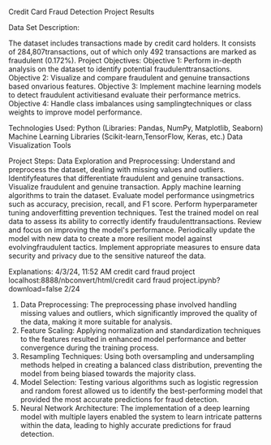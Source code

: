 Credit Card Fraud Detection Project Results

Data Set Description:

The dataset includes transactions made by credit card holders. It consists of 284,807transactions, out of which only 492 transactions are marked as fraudulent (0.172%).
Project Objectives:
Objective 1: Perform in-depth analysis on the dataset to identify potential fraudulenttransactions. Objective 2: Visualize and compare fraudulent and genuine transactions based onvarious features. Objective 3: Implement machine learning models to detect fraudulent activitiesand evaluate their performance metrics. Objective 4: Handle class imbalances using samplingtechniques or class weights to improve model performance.

Technologies Used:
Python (Libraries: Pandas, NumPy, Matplotlib, Seaborn) Machine Learning Libraries (Scikit-learn,TensorFlow, Keras, etc.) Data Visualization Tools

Project Steps:
Data Exploration and Preprocessing:
Understand and preprocess the dataset, dealing with missing values and outliers. Identifyfeatures that differentiate fraudulent and genuine transactions.
Visualize fraudulent and genuine transaction.
Apply machine learning algorithms to train the dataset. Evaluate model performance usingmetrics such as accuracy, precision, recall, and F1 score. Perform hyperparameter tuning andoverfitting prevention techniques.
Test the trained model on real data to assess its ability to correctly identify fraudulenttransactions. Review and focus on improving the model's performance.
Periodically update the model with new data to create a more resilient model against evolvingfraudulent tactics.
Implement appropriate measures to ensure data security and privacy due to the sensitive natureof the data.

Explanations:
4/3/24, 11:52 AM credit card fraud project
localhost:8888/nbconvert/html/credit card fraud project.ipynb?download=false 2/24
1. Data Preprocessing: The preprocessing phase involved handling missing values and
outliers, which significantly improved the quality of the data, making it more suitable for
analysis.
2. Feature Scaling: Applying normalization and standardization techniques to the features
resulted in enhanced model performance and better convergence during the training
process.
3. Resampling Techniques: Using both oversampling and undersampling methods helped in
creating a balanced class distribution, preventing the model from being biased towards the
majority class.
4. Model Selection: Testing various algorithms such as logistic regression and random forest
allowed us to identify the best-performing model that provided the most accurate
predictions for fraud detection.
5. Neural Network Architecture: The implementation of a deep learning model with multiple
layers enabled the system to learn intricate patterns within the data, leading to highly
accurate predictions for fraud detection.
